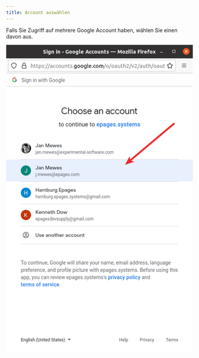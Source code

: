 ```yaml
---
title: Account auswählen
---
```


Falls Sie Zugriff auf mehrere Google Account haben, wählen Sie einen davon aus.

![](img/choose-an-account.png)